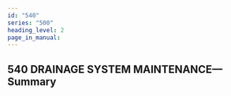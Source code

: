 ```yaml
---
id: "540"
series: "500"
heading_level: 2
page_in_manual: 
---
```


## 540 DRAINAGE SYSTEM MAINTENANCE—Summary